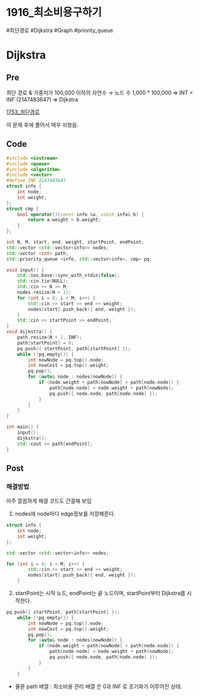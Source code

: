 # 1916_최소비용구하기

#최단경로 #Dijkstra #Graph #priority_queue

# Dijkstra

## Pre

최단 경로 & 가중치가 100,000 이하의 자연수
→ 노드 수 1,000 * 100,000 ⇒ INT < INF (2147483647)
=> Dijkstra

[1753_최단경로](1753_%E1%84%8E%E1%85%AC%E1%84%83%E1%85%A1%E1%86%AB%E1%84%80%E1%85%A7%E1%86%BC%E1%84%85%E1%85%A9%2084225f13357a4d20af158ac7c463c340.md)

이 문제 후에 풀어서 매우 쉬웠음.

## Code

```cpp
#include <iostream>
#include <queue>
#include <algorithm>
#include <vector>
#define INF 2147483647
struct info {
	int node;
	int weight;
};
struct cmp {
	bool operator()(const info &a, const info& b) {
		return a.weight > b.weight;
	}
};

int N, M, start, end, weight, startPoint, endPoint;
std::vector <std::vector<info>> nodes;
std::vector <int> path;
std::priority_queue <info, std::vector<info>, cmp> pq;

void input() {
	std::ios_base::sync_with_stdio(false);
	std::cin.tie(NULL);
	std::cin >> N >> M;
	nodes.resize(N + 1);
	for (int i = 0; i < M; i++) {
		std::cin >> start >> end >> weight;
		nodes[start].push_back({ end, weight });
	}
	std::cin >> startPoint >> endPoint;
}
void dijkstra() {
	path.resize(N + 1, INF);
	path[startPoint] = 0;
	pq.push({ startPoint, path[startPoint] });
	while (!pq.empty()) {
		int nowNode = pq.top().node;
		int nowCost = pq.top().weight;
		pq.pop();
		for (auto& node : nodes[nowNode]) {
			if (node.weight + path[nowNode] < path[node.node]) {
				path[node.node] = node.weight + path[nowNode];
				pq.push({ node.node, path[node.node] });
			}
		}
	}
}

int main() {
	input();
	dijkstra();
	std::cout << path[endPoint];
}
```

## Post

### 해결방법

아주 깔끔하게 해결
코드도 간결해 보임

1. nodes에 node마다 edge정보를 저장해준다.

```cpp
struct info {
	int node;
	int weight;
};

std::vector <std::vector<info>> nodes;

for (int i = 0; i < M; i++) {
		std::cin >> start >> end >> weight;
		nodes[start].push_back({ end, weight });
	}
```

2. startPoint는 시작 노드,  endPoint는 끝 노드이며,
startPoint부터 Dijkstra를 시작한다.

```cpp
pq.push({ startPoint, path[startPoint] });
	while (!pq.empty()) {
		int nowNode = pq.top().node;
		int nowCost = pq.top().weight;
		pq.pop();
		for (auto& node : nodes[nowNode]) {
			if (node.weight + path[nowNode] < path[node.node]) {
				path[node.node] = node.weight + path[nowNode];
				pq.push({ node.node, path[node.node] });
			}
		}
	}
```

- 물론 path 배열 : 최소비용 관리 배열 은 0과 INF 로 초기화가 이루어진 상태.